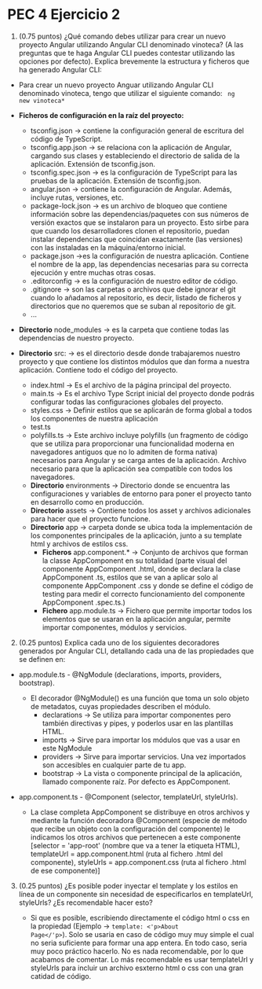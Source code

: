 # PEC 4 Ejercicio 2

1. (0.75 puntos) ¿Qué comando debes utilizar para crear un nuevo proyecto Angular utilizando Angular CLI denominado vinoteca? (A las preguntas que te haga Angular CLI puedes contestar utilizando las opciones por defecto). Explica brevemente la estructura y ficheros que ha generado Angular CLI:

  - Para crear un nuevo proyecto Anguar utilizando Angular CLI denominado vinoteca, tengo que utilizar el siguiente comando: <code> ng new vinoteca* </code>

- **Ficheros de configuración en la raíz del proyecto:**
   - tsconfig.json -> contiene la configuración general de escritura del código de TypeScript.
   - tsconfig.app.json -> se relaciona con la aplicación de Angular, cargando sus clases y estableciendo el directorio de salida de la aplicación. Extensión de tsconfig.json.
   - tsconfig.spec.json -> es la configuración de TypeScript para las pruebas de la aplicación. Extensión de tsconfig.json.
   - angular.json -> contiene la configuración de Angular. Además, incluye rutas, versiones, etc.
   - package-lock.json -> es un archivo de bloqueo que contiene información sobre las dependencias/paquetes con sus números de          versión exactos que se instalaron para un proyecto. Esto sirbe para que cuando los desarrolladores clonen el repositorio, puedan instalar dependencias que coincidan exactamente (las versiones) con las instaladas en la máquina/entorno inicial. 
   - package.json ->es la configuración de nuestra aplicación. Contiene el nombre de la app, las dependencias necesarias para su correcta ejecución y entre muchas otras cosas.
   - .editorconfig -> es la configuración de nuestro editor de código. 
   - .gitignore -> son las carpetas o archivos que debe ignorar el git cuando lo añadamos al repositorio, es decir, listado de ficheros y directorios que no queremos que se suban al repositorio de git.
   - ...
- **Directorio** node_modules -> es la carpeta que contiene todas las dependencias de nuestro proyecto.
- **Directorio** src: -> es el directorio desde donde trabajaremos nuestro proyecto y que contiene los distintos módulos que dan forma a nuestra aplicación. Contiene todo el código del proyecto.
   - index.html -> Es el archivo de la página principal del proyecto.
   - main.ts -> Es el archivo Type Script inicial del proyecto donde podrás configurar todas las configuraciones globales del proyecto.
   - styles.css -> Definir estilos que se aplicarán de forma global a todos los componentes de nuestra aplicación
   - test.ts
   - polyfills.ts -> Este archivo incluye polyfills (un fragmento de código que se utiliza para proporcionar una funcionalidad moderna en navegadores antiguos que no lo admiten de forma nativa) necesarios para Angular y se carga antes de la aplicación. Archivo necesario para que la aplicación sea compatible con todos los navegadores.
   - **Directorio** environments -> Directorio donde se encuentra las configuraciones y variables de entorno para poner el proyecto tanto en desarrollo como en producción.
   - **Directorio** assets -> Contiene todos los asset y archivos adicionales para hacer que el proyecto funcione.
   - **Directorio** app -> carpeta donde se ubica toda la implementación de los componentes principales de la aplicación, junto a su template html y archivos de estilos css.
      - **Ficheros** app.component.* -> Conjunto de archivos que forman la classe AppComponent en su totalidad (parte visual del componente AppComponent .html, donde se declara la clase AppComponent .ts, estilos que se van a aplicar solo al componente AppComponent .css y donde se define el código de testing para medir el correcto funcionamiento del componente AppComponent .spec.ts.)
      - **Fichero** app.module.ts -> Fichero que permite importar todos los elementos que se usaran en la aplicación angular, permite importar componentes, módulos y servicios.

2. (0.25 puntos) Explica cada uno de los siguientes decoradores generados por Angular CLI, detallando cada una de las propiedades que se definen en:

- app.module.ts - @NgModule (declarations, imports, providers, bootstrap).

   - El decorador @NgModule() es una función que toma un solo objeto de metadatos, cuyas propiedades describen el módulo.
      - declarations -> Se utiliza para importar componentes pero también directivas y pipes, y poderlos usar en las plantillas HTML.
      - imports -> Sirve para importar los módulos que vas a usar en este NgModule
      - providers -> Sirve para importar servicios. Una vez importados son accesibles en cualquier parte de tu app. 
      - bootstrap -> La vista o componente principal de la aplicación, llamado componente raíz. Por defecto es AppComponent.

- app.component.ts - @Component (selector, templateUrl, styleUrls).

   -  La clase completa AppComponent se distribuye en otros archivos y mediante la función decoradora @Component (especie de método que recibe un objeto con la configuración del componente) le indicamos los otros archivos que pertenecen a este componente [selector = 'app-root' (nombre que va a tener la etiqueta HTML), templateUrl = app.component.html (ruta al fichero .html del componente), styleUrls = app.component.css (ruta al fichero .html de ese componente)]

3. (0.25 puntos) ¿Es posible poder inyectar el template y los estilos en línea de un componente sin necesidad de especificarlos en templateUrl, styleUrls? ¿Es recomendable hacer esto?

   - Si que es posible, escribiendo directamente el código html o css en la propiedad (Ejemplo -> <code>template: <'p>About Page</'p></code>). Solo se usaria en caso de código muy muy simple el cual no seria suficiente para formar una app entera. En todo caso, seria muy poco práctico hacerlo. No es nada recomendable, por lo que acabamos de comentar. Lo más recomendable es usar templateUrl y styleUrls para incluir un archivo esxterno html o css con una gran catidad de código.